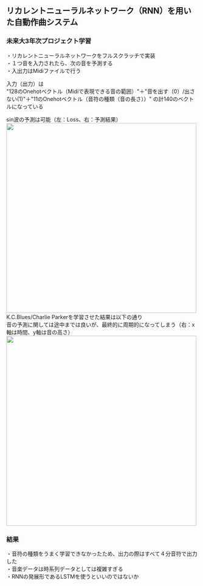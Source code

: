 ## リカレントニューラルネットワーク（RNN）を用いた自動作曲システム
### 未来大3年次プロジェクト学習

・リカレントニューラルネットワークをフルスクラッチで実装<br>
・１つ音を入力されたら、次の音を予測する<br>
・入出力はMidiファイルで行う<br>

入力（出力）は<br>
"128のOnehotベクトル（Midiで表現できる音の範囲）"＋"音を出す（0）/出さない(1)"＋"11のOnehotベクトル（音符の種類（音の長さ））"
の計140のベクトルになっている<br>

sin波の予測は可能（左：Loss、右：予測結果）<br>
<img src="https://user-images.githubusercontent.com/38197391/50456552-9de1a300-0998-11e9-8366-7879fd31e003.png" width="500"><br>
K.C.Blues/Charlie Parkerを学習させた結果は以下の通り<br>
音の予測に関しては途中までは良いが、最終的に周期的になってしまう（右：x軸は時間、y軸は音の高さ）
<img src="https://user-images.githubusercontent.com/38197391/50456915-1fd2cb80-099b-11e9-8ef3-218c380b6b69.png" width="500">


### 結果
・音符の種類をうまく学習できなかったため、出力の際はすべて４分音符で出力した  
・音楽データは時系列データとしては複雑すぎる  
・RNNの発展形であるLSTMを使うといいのではないか  

